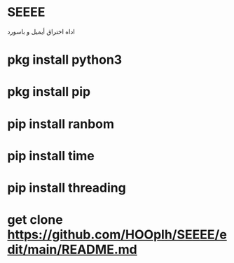 # SEEEE

اداه اختراق أيميل و باسورد 

# pkg install python3

# pkg install pip 

# pip install ranbom

# pip install time

# pip install threading

# get clone https://github.com/HOOplh/SEEEE/edit/main/README.md
